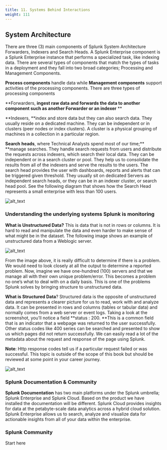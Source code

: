 ```yaml
---
title: 11. Systems Behind Interactions
weight: 111
---
```


## System Architecture

There are three (3) main components of Splunk System Architecture Forwarders, Indexers and Search Heads. A Splunk Enterprise component is a Splunk Enterprise instance that performs a specialized task, like indexing data. There are several types of components that match the types of tasks in a deployment and they fall into two broad categories; Processing and Management Components. 

**Process components** handle data while **Management components** support  activities of the processing components. There are three types of processing components 

**Forwarders, **ingest raw data and forwards the data to another component such as another Forwarder or an indexer** ** 

**Indexers, **index and store data but they can also search data. They usually reside on a dedicated machine. They can be independent or in clusters (peer nodes or index clusters). A cluster is a physical grouping of machines in a collection in a particular region. 

**Search** **heads**, where Technical Analysts spend most of our time;**  **manage searches. They handle search requests from users and distribute the requests across indexers, which search their local data. They can be independent or in a search cluster or pool.  They help us to consolidate the results from all of the indexers and serve the results to the users. The search head provides the user with dashboards, reports and alerts that can be triggered given threshold.  They usually sit on dedicated Servers as independent search heads, or they can be in an indexer cluster, or search head pool. See the following diagram that shows how the Search Head represents a small enterprise with less than 100 users. 

![alt_text](images/image1.png "image_tooltip")
 
### Understanding the underlying systems Splunk is monitoring

**What is Unstructured Data?** This is data that is not in rows or columns. It is hard to read and manipulate the data and even harder to make sense of what might be in the dataset.  The following image shows an example of unstructured data from a Weblogic server. 

![alt_text](images/image2.png "image_tooltip")

From the image above, it is really difficult to determine if there is a problem. We would need to look closely at all the output to determine a reported problem. Now, imagine we have one-hundred (100) servers and that we manage all with their own unique problem/error. This becomes a problem no one’s what to deal with on a daily basis. This is one of the problems Splunk solves by bringing structure to unstructured data. 

**What is Structured Data**? Structured data is the opposite of unstructured data and represents a clearer picture for us to read, work with and analyze data. It can be presented in rows and columns (tables or tabular data) and normally comes from a web server or event logs. Taking a look at the screenshot, you’ll notice a field **status : 200. **This is a common field that is an indicator that a webpage was returned to the user successfully. Other status codes like 400 series can be searched and presented to show us which pages did not return successfully. We can easily read a lot of the metadata about the request and response of the page using Splunk. 

**Note**: Http response codes tell us  if a particular request failed or was successful. This topic is outside of the scope of this book but should be reviewed at some point in your career journey.   

![alt_text](images/image3.png "image_tooltip")

### Splunk Documentation & Community 

**Splunk Documentation** has two main platforms under the Splunk umbrella; Splunk Enterprise and Splunk Cloud. Based on the product we have installed the documentation will be different. Splunk Cloud provides insights for data at the petabyte-scale data analytics across a hybrid cloud solution. Splunk Enterprise allows us to search, analyze and visualize data for actionable insights from all of your data within the enterprise. 

### Splunk Community 

Start here